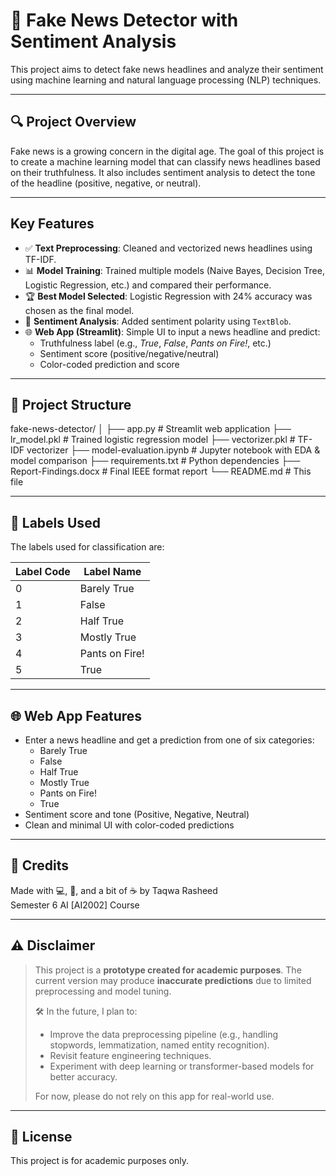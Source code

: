 # 📰 Fake News Detector with Sentiment Analysis

This project aims to detect fake news headlines and analyze their sentiment using machine learning and natural language processing (NLP) techniques.

---

## 🔍 Project Overview

Fake news is a growing concern in the digital age. The goal of this project is to create a machine learning model that can classify news headlines based on their truthfulness. It also includes sentiment analysis to detect the tone of the headline (positive, negative, or neutral).

---

##  Key Features

- ✅ **Text Preprocessing**: Cleaned and vectorized news headlines using TF-IDF.
- 📊 **Model Training**: Trained multiple models (Naive Bayes, Decision Tree, Logistic Regression, etc.) and compared their performance.
- 🏆 **Best Model Selected**: Logistic Regression with 24% accuracy was chosen as the final model.
- 💬 **Sentiment Analysis**: Added sentiment polarity using `TextBlob`.
- 🌐 **Web App (Streamlit)**: Simple UI to input a news headline and predict:
  - Truthfulness label (e.g., *True*, *False*, *Pants on Fire!*, etc.)
  - Sentiment score (positive/negative/neutral)
  - Color-coded prediction and score

---

## 📁 Project Structure
fake-news-detector/
│
├── app.py                   # Streamlit web application
├── lr_model.pkl             # Trained logistic regression model
├── vectorizer.pkl           # TF-IDF vectorizer
├── model-evaluation.ipynb   # Jupyter notebook with EDA & model comparison
├── requirements.txt         # Python dependencies
├── Report-Findings.docx              # Final IEEE format report
└── README.md                # This file

---

## 📌 Labels Used

The labels used for classification are:

| Label Code | Label Name        |
|------------|-------------------|
| 0          | Barely True       |
| 1          | False             |
| 2          | Half True         |
| 3          | Mostly True       |
| 4          | Pants on Fire!    |
| 5          | True              |

---

## 🌐 Web App Features

- Enter a news headline and get a prediction from one of six categories:
  - Barely True
  - False
  - Half True
  - Mostly True
  - Pants on Fire!
  - True
- Sentiment score and tone (Positive, Negative, Neutral)
- Clean and minimal UI with color-coded predictions

---

## 🙌 Credits

Made with 💻, 🧠, and a bit of ☕ by Taqwa Rasheed  
Semester 6
AI [AI2002] Course

---

## ⚠️ Disclaimer

> This project is a **prototype created for academic purposes**. The current version may produce **inaccurate predictions** due to limited preprocessing and model tuning.  
> 
> 🛠️ In the future, I plan to:
> - Improve the data preprocessing pipeline (e.g., handling stopwords, lemmatization, named entity recognition).
> - Revisit feature engineering techniques.
> - Experiment with deep learning or transformer-based models for better accuracy.
>
> For now, please do not rely on this app for real-world use.

---

## 📎 License

This project is for academic purposes only.
